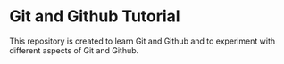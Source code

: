 # Git and Github Tutorial

This repository is created to learn Git and Github and to experiment with different aspects of Git and Github.
